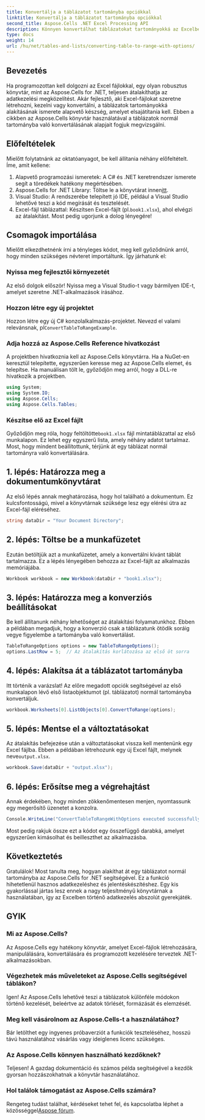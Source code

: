 ```yaml
---
title: Konvertálja a táblázatot tartományba opciókkal
linktitle: Konvertálja a táblázatot tartományba opciókkal
second_title: Aspose.Cells .NET Excel Processing API
description: Könnyen konvertálhat táblázatokat tartományokká az Excelben az Aspose.Cells for .NET segítségével lépésről lépésre. Növelje Excel adatkezelési készségeit.
type: docs
weight: 14
url: /hu/net/tables-and-lists/converting-table-to-range-with-options/
---
```

## Bevezetés
Ha programozottan kell dolgozni az Excel fájlokkal, egy olyan robusztus könyvtár, mint az Aspose.Cells for .NET, teljesen átalakíthatja az adatkezelési megközelítést. Akár fejlesztő, aki Excel-fájlokat szeretne létrehozni, kezelni vagy konvertálni, a táblázatok tartományokká alakításának ismerete alapvető készség, amelyet elsajátítania kell. Ebben a cikkben az Aspose.Cells könyvtár használatával a táblázatok normál tartományba való konvertálásának alapjait fogjuk megvizsgálni. 
## Előfeltételek
Mielőtt folytatnánk az oktatóanyagot, be kell állítania néhány előfeltételt. Íme, amit kellene:
1. Alapvető programozási ismeretek: A C# és .NET keretrendszer ismerete segít a töredékek hatékony megértésében.
2.  Aspose.Cells for .NET Library: Töltse le a könyvtárat innen[itt](https://releases.aspose.com/cells/net/). 
3. Visual Studio: A rendszerébe telepített jó IDE, például a Visual Studio lehetővé teszi a kód megírását és tesztelését.
4.  Excel-fájl táblázattal: Készítsen Excel-fájlt (pl.`book1.xlsx`), ahol elvégzi az átalakítást.
Most pedig ugorjunk a dolog lényegére!
## Csomagok importálása
Mielőtt elkezdhetnénk írni a tényleges kódot, meg kell győződnünk arról, hogy minden szükséges névteret importáltunk. Így járhatunk el:
### Nyissa meg fejlesztői környezetét
Az első dolgok először! Nyissa meg a Visual Studio-t vagy bármilyen IDE-t, amelyet szeretne .NET-alkalmazások írásához. 
### Hozzon létre egy új projektet
 Hozzon létre egy új C# konzolalkalmazás-projektet. Nevezd el valami relevánsnak, pl`ConvertTableToRangeExample`.
### Adja hozzá az Aspose.Cells Reference hivatkozást
A projektben hivatkoznia kell az Aspose.Cells könyvtárra. Ha a NuGet-en keresztül telepítette, egyszerűen keresse meg az Aspose.Cells elemet, és telepítse. Ha manuálisan tölt le, győződjön meg arról, hogy a DLL-re hivatkozik a projektben.
```csharp
using System;
using System.IO;
using Aspose.Cells;
using Aspose.Cells.Tables;
```
### Készítse elő az Excel fájlt
 Győződjön meg róla, hogy feltöltötte`book1.xlsx` fájl mintatáblázattal az első munkalapon. Ez lehet egy egyszerű lista, amely néhány adatot tartalmaz.
Most, hogy mindent beállítottunk, térjünk át egy táblázat normál tartományra való konvertálására.
## 1. lépés: Határozza meg a dokumentumkönyvtárat
Az első lépés annak meghatározása, hogy hol található a dokumentum. Ez kulcsfontosságú, mivel a könyvtárnak szüksége lesz egy elérési útra az Excel-fájl eléréséhez.
```csharp
string dataDir = "Your Document Directory";
```
## 2. lépés: Töltse be a munkafüzetet
Ezután betöltjük azt a munkafüzetet, amely a konvertálni kívánt táblát tartalmazza. Ez a lépés lényegében behozza az Excel-fájlt az alkalmazás memóriájába.
```csharp
Workbook workbook = new Workbook(dataDir + "book1.xlsx");
```
## 3. lépés: Határozza meg a konverziós beállításokat
Be kell állítanunk néhány lehetőséget az átalakítási folyamatunkhoz. Ebben a példában megadjuk, hogy a konverzió csak a táblázatunk ötödik soráig vegye figyelembe a tartományba való konvertálást.
```csharp
TableToRangeOptions options = new TableToRangeOptions();
options.LastRow = 5;  // Az átalakítás korlátozása az első öt sorra
```
## 4. lépés: Alakítsa át a táblázatot tartományba
Itt történik a varázslat! Az előre megadott opciók segítségével az első munkalapon lévő első listaobjektumot (pl. táblázatot) normál tartományba konvertáljuk.
```csharp
workbook.Worksheets[0].ListObjects[0].ConvertToRange(options);
```
## 5. lépés: Mentse el a változtatásokat
Az átalakítás befejezése után a változtatásokat vissza kell mentenünk egy Excel fájlba. Ebben a példában létrehozunk egy új Excel fájlt, melynek neve`output.xlsx`.
```csharp
workbook.Save(dataDir + "output.xlsx");
```
## 6. lépés: Erősítse meg a végrehajtást
Annak érdekében, hogy minden zökkenőmentesen menjen, nyomtassunk egy megerősítő üzenetet a konzolra.
```csharp
Console.WriteLine("ConvertTableToRangeWithOptions executed successfully.\r\n");
```
Most pedig rakjuk össze ezt a kódot egy összefüggő darabká, amelyet egyszerűen kimásolhat és beilleszthet az alkalmazásba.
## Következtetés
Gratulálok! Most tanulta meg, hogyan alakíthat át egy táblázatot normál tartományba az Aspose.Cells for .NET segítségével. Ez a funkció hihetetlenül hasznos adatkezeléshez és jelentéskészítéshez. Egy kis gyakorlással jártas lesz ennek a nagy teljesítményű könyvtárnak a használatában, így az Excelben történő adatkezelés abszolút gyerekjáték.
## GYIK
### Mi az Aspose.Cells?
Az Aspose.Cells egy hatékony könyvtár, amelyet Excel-fájlok létrehozására, manipulálására, konvertálására és programozott kezelésére terveztek .NET-alkalmazásokban.
### Végezhetek más műveleteket az Aspose.Cells segítségével táblákon?
Igen! Az Aspose.Cells lehetővé teszi a táblázatok különféle módokon történő kezelését, beleértve az adatok törlését, formázását és elemzését.
### Meg kell vásárolnom az Aspose.Cells-t a használatához?
Bár letölthet egy ingyenes próbaverziót a funkciók teszteléséhez, hosszú távú használatához vásárlás vagy ideiglenes licenc szükséges.
### Az Aspose.Cells könnyen használható kezdőknek?
Teljesen! A gazdag dokumentáció és számos példa segítségével a kezdők gyorsan hozzászokhatnak a könyvtár használatához.
### Hol találok támogatást az Aspose.Cells számára?
 Rengeteg tudást találhat, kérdéseket tehet fel, és kapcsolatba léphet a közösséggel[Aspose fórum](https://forum.aspose.com/c/cells/9).